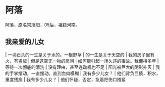 # 阿落

阿落，原名常旭阳，05后，祖籍河南。

## 我亲爱的儿女

| 一块石头的一生是关于水的。一根野草
| 的一生是关于天空的
| 我的房子里有火，有盗贼
| 但是这空无一物的房间
| 如何能引起一场久违的事故。我僵持多年
| 等待一次彻底的清洗
| 没有理由，甚至连动机也不足
| 阳光被巨大的阴影扑灭
| 我的手掌摆动，一直摆动。直到血肉模糊
| 我有多少儿女？
| 他们背负巨债，积水，重度残疾
| 我有多少儿女？
| 他们怀疑，否定，急着把伤口捂紧

